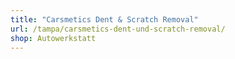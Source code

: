 ```yaml
---
title: "Carsmetics Dent & Scratch Removal"
url: /tampa/carsmetics-dent-und-scratch-removal/
shop: Autowerkstatt
---
```

